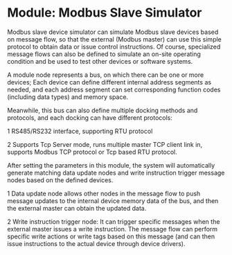 Module: Modbus Slave Simulator
==


Modbus slave device simulator can simulate Modbus slave devices based on message flow, so that the external (Modbus master) can use this simple protocol to obtain data or issue control instructions. Of course, specialized message flows can also be defined to simulate an on-site operating condition and be used to test other devices or software systems.

A module node represents a bus, on which there can be one or more devices; Each device can define different internal address segments as needed, and each address segment can set corresponding function codes (including data types) and memory space.

Meanwhile, this bus can also define multiple docking methods and protocols, and each docking can have different protocols:

 1 RS485/RS232 interface, supporting RTU protocol

 2 Supports Tcp Server mode, runs multiple master TCP client link in, supports Modbus TCP protocol or Tcp based RTU protocol.

After setting the parameters in this module, the system will automatically generate matching data update nodes and write instruction trigger message nodes based on the defined devices.

 1 Data update node allows other nodes in the message flow to push message updates to the internal device memory data of the bus, and then the external master can obtain the updated data.

 2 Write instruction trigger node: It can trigger specific messages when the external master issues a write instruction. The message flow can perform specific write actions or write tags based on this message (and can then issue instructions to the actual device through device drivers).



